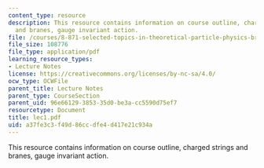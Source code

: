 ```yaml
---
content_type: resource
description: This resource contains information on course outline, charged strings
  and branes, gauge invariant action.
file: /courses/8-871-selected-topics-in-theoretical-particle-physics-branes-and-gauge-theory-dynamics-fall-2004/a37fe3c3f49d86ccdfe4d417e21c934a_lec1.pdf
file_size: 108776
file_type: application/pdf
learning_resource_types:
- Lecture Notes
license: https://creativecommons.org/licenses/by-nc-sa/4.0/
ocw_type: OCWFile
parent_title: Lecture Notes
parent_type: CourseSection
parent_uid: 96e66129-3853-35d0-be3a-cc5590d75ef7
resourcetype: Document
title: lec1.pdf
uid: a37fe3c3-f49d-86cc-dfe4-d417e21c934a
---
```

This resource contains information on course outline, charged strings and branes, gauge invariant action.